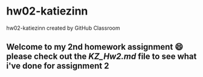 # hw02-katiezinn
hw02-katiezinn created by GitHub Classroom

## Welcome to my 2nd homework assignment :smile: please check out the *KZ_Hw2.md* file to see what i've done for assignment 2
